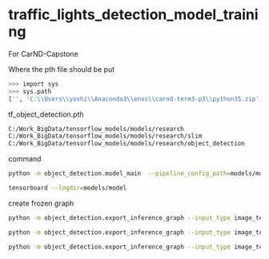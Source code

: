 # traffic_lights_detection_model_training
For CarND-Capstone

Where the pth file should be put
```bash
>>> import sys
>>> sys.path
['', 'C:\\Users\\yoshi\\Anaconda3\\envs\\carnd-term3-p3\\python35.zip', 'C:\\Users\\yoshi\\Anaconda3\\envs\\carnd-term3-p3\\DLLs', 'C:\\Users\\yoshi\\Anaconda3\\envs\\carnd-term3-p3\\lib', 'C:\\Users\\yoshi\\Anaconda3\\envs\\carnd-term3-p3', 'C:\\Users\\yoshi\\Anaconda3\\envs\\carnd-term3-p3\\lib\\site-packages']
```

tf_object_detection.pth
```bash
C:/Work_BigData/tensorflow_models/models/research
C:/Work_BigData/tensorflow_models/models/research/slim
C:/Work_BigData/tensorflow_models/models/research/object_detection
```

command
```bash
python -m object_detection.model_main  --pipeline_config_path=models/model/faster_rcnn_inception_v2_coco.config  --model_dir=models/model
```

```bash
tensorboard --logdir=models/model
```

create frozen graph
```bash
python -m object_detection.export_inference_graph --input_type image_tensor --pipeline_config_path faster_rcnn_inception_v2_coco.config --trained_checkpoint_prefix model.ckpt-97 --output_directory exported_graphs
```

```bash
python -m object_detection.export_inference_graph --input_type image_tensor --pipeline_config_path faster_rcnn_inception_v2_coco-full.config --trained_checkpoint_prefix model.ckpt-400 --output_directory exported_graphs
```

```bash
python -m object_detection.export_inference_graph --input_type image_tensor --pipeline_config_path faster_rcnn_inception_v2_coco-sim.config --trained_checkpoint_prefix model.ckpt-866 --output_directory exported_graphs
```



